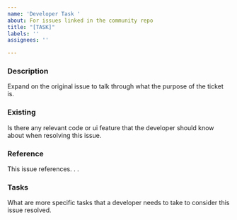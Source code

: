 ```yaml
---
name: 'Developer Task '
about: For issues linked in the community repo
title: "[TASK]"
labels: ''
assignees: ''

---
```


### Description 

Expand on the original issue to talk through what the purpose of the ticket is. 

### Existing

Is there any relevant code or ui feature that the developer should know about when resolving this issue. 

### Reference

This issue references. . .

### Tasks

What are more specific tasks that a developer needs to take to consider this issue resolved.
